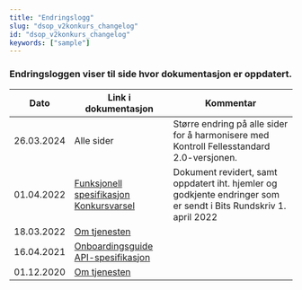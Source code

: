 ```yaml
---
title: "Endringslogg"
slug: "dsop_v2konkurs_changelog"
id: "dsop_v2konkurs_changelog"
keywords: ["sample"]
---
```


### Endringsloggen viser til side hvor dokumentasjon er oppdatert.

| Dato | Link i dokumentasjon | Kommentar |
| ------------ | --------------------------------------------------------------------------------------------------------------------------------------------------------------------------------------------------------------------------------------------------------------------------------------------------------------------------------------------------------------------------------------------------------------------------------------------------------------------------------------------------------------------------------------------------------------------------------------------------------------------------------------------------------------------------------------------------------------------------------------------------------------------------------------------------------------------------------------------------------------------------------------------------------------- | ------------------------------------------------------------------------------------------------------------------------------------------------------------------------------------------------------------------- |
| 26.03.2024 | Alle sider | Større endring på alle sider for å harmonisere med Kontroll Fellesstandard 2.0-versjonen. |
| 01.04.2022 | [Funksjonell spesifikasjon Konkursvarsel](https:/dokumentasjon.dsop.no/dsop_konkurs_funksjonellspesifikasjon.html#endringslogg) | Dokument revidert, samt oppdatert iht. hjemler og godkjente endringer som er sendt i Bits Rundskriv 1. april 2022 |
| 18.03.2022 | [Om tjenesten](https:/dokumentasjon.dsop.no/dsop_konkurs_om.html#endringslogg)
| 16.04.2021 | [Onboardingsguide](/dsop_konkurs_onboarding_konkursbehanding)<br  />[API-spesifikasjon](/dsop_konkurs_apispek_konkursbehandling)
| 01.12.2020 | [Om tjenesten](/dsop_konkurs_om) |  | | 02.07.2020 | [Datamodell](/Konkursvarsel-API-dokumentasjon) 